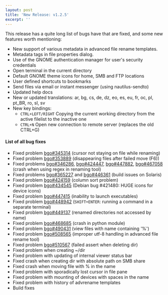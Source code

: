 ```yaml
---
layout: post
title: 'New Release: v1.2.5'
excerpt: ''
---
```


This release has a quite long list of bugs have that are fixed, and some new features worth mentioning:

* New support of various metadata in advanced file rename templates.
* Metadata tags in file properties dialog.
* Use of the GNOME authentication manager for user's security credentials
* Open terminal in the current directory
* Default GNOME theme icons for home, SMB and FTP locations
* User defined shortcuts to bookmarks
* Send files via email or instant messenger (using nautilus-sendto)
* Updated help docs
* New or updated translations: ar, bg, cs, de, dz, eo, es, eu, fr, oc, pl, pt_BR, ro, sl, sv
* New key bindings:
    * `CTRL+LEFT/RIGHT` Copying the current working directory from the active filelist to the inactive one
    * `CTRL+N` Open new connection to remote server (replaces the old CTRL+G)

#### List of all bug fixes

* Fixed problem [bgo#345314](https://bugzilla.gnome.org/show_bug.cgi?id=345314) (cursor not staying on file while renaming)
* Fixed problem [bgo#353889](https://bugzilla.gnome.org/show_bug.cgi?id=353889) (disappearing files after failed move (F6))
* Fixed problems [bgo#346286](https://bugzilla.gnome.org/show_bug.cgi?id=346286), [bgo#424447](https://bugzilla.gnome.org/show_bug.cgi?id=424447), [bgo#447882](https://bugzilla.gnome.org/show_bug.cgi?id=447882), [bgo#467058](https://bugzilla.gnome.org/show_bug.cgi?id=467058) (crash when using regex in renaming tool)
* Fixed problems [bgo#365227](https://bugzilla.gnome.org/show_bug.cgi?id=365227) and [bgo#446361](https://bugzilla.gnome.org/show_bug.cgi?id=446361) (build issues on Solaris)
* Fixed problem [bgo#424159](https://bugzilla.gnome.org/show_bug.cgi?id=424159) (column sort problem)
* Fixed problem [bgo#434545](https://bugzilla.gnome.org/show_bug.cgi?id=434545) (Debian bug #421480: HUGE icons for device icons)
* Fixed problem [bgo#447415](https://bugzilla.gnome.org/show_bug.cgi?id=447415) (inability to launch executables)
* Fixed problem [bgo#448942](https://bugzilla.gnome.org/show_bug.cgi?id=448942) (`SHIFT+ENTER`: running a command in a separate terminal)
* Fixed problem [bgo#449137](https://bugzilla.gnome.org/show_bug.cgi?id=449137) (renamed directories not accessed by name)
* Fixed problem [bgo#468685](https://bugzilla.gnome.org/show_bug.cgi?id=468685) (crash in python module)
* Fixed problem [bgo#490431](https://bugzilla.gnome.org/show_bug.cgi?id=490431) (view files with name containing '%')
* Fixed problem [bgo#508565](https://bugzilla.gnome.org/show_bug.cgi?id=508565) (improper utf-8 handling in advanced file rename tool)
* Fixed problem [bgo#510567](https://bugzilla.gnome.org/show_bug.cgi?id=510567) (failed assert when deleting dir)
* Fixed problem when creating ~/dir
* Fixed problem with updating of internal viewer status bar
* Fixed crash when creating dir with absolute path on SMB share
* Fixed crash when moving file with % in the name
* Fixed problem with sporadically lost cursor in file pane
* Fixed problem with mounting of devices with spaces in the name
* Fixed problem with history of advrename templates
* Build fixes
 
